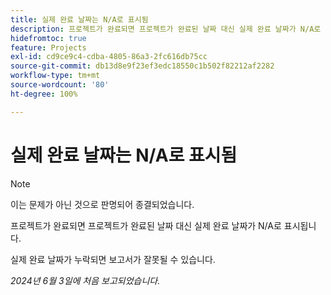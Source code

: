 ```yaml
---
title: 실제 완료 날짜는 N/A로 표시됨
description: 프로젝트가 완료되면 프로젝트가 완료된 날짜 대신 실제 완료 날짜가 N/A로 표시됩니다.
hidefromtoc: true
feature: Projects
exl-id: cd9ce9c4-cdba-4805-86a3-2fc616db75cc
source-git-commit: db13d8e9f23ef3edc18550c1b502f82212af2282
workflow-type: tm+mt
source-wordcount: '80'
ht-degree: 100%

---
```


# 실제 완료 날짜는 N/A로 표시됨

>[!NOTE]
>
>이는 문제가 아닌 것으로 판명되어 종결되었습니다.

프로젝트가 완료되면 프로젝트가 완료된 날짜 대신 실제 완료 날짜가 N/A로 표시됩니다.

실제 완료 날짜가 누락되면 보고서가 잘못될 수 있습니다.

_2024년 6월 3일에 처음 보고되었습니다._
